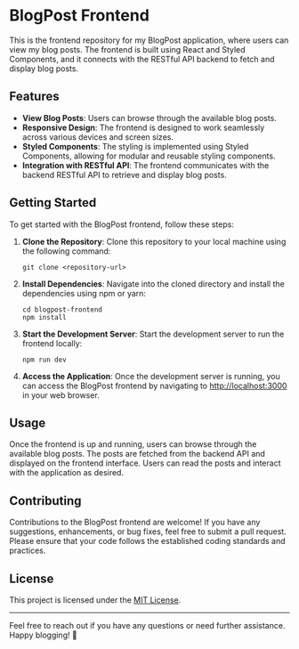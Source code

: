 # BlogPost Frontend

This is the frontend repository for my BlogPost application, where users can view my blog posts. The frontend is built using React and Styled Components, and it connects with the RESTful API backend to fetch and display blog posts.

## Features

- **View Blog Posts**: Users can browse through the available blog posts.
- **Responsive Design**: The frontend is designed to work seamlessly across various devices and screen sizes.
- **Styled Components**: The styling is implemented using Styled Components, allowing for modular and reusable styling components.
- **Integration with RESTful API**: The frontend communicates with the backend RESTful API to retrieve and display blog posts.

## Getting Started

To get started with the BlogPost frontend, follow these steps:

1. **Clone the Repository**: Clone this repository to your local machine using the following command:
   ```
   git clone <repository-url>
   ```

2. **Install Dependencies**: Navigate into the cloned directory and install the dependencies using npm or yarn:
   ```
   cd blogpost-frontend
   npm install
   ```

3. **Start the Development Server**: Start the development server to run the frontend locally:
   ```
   npm run dev
   ```

4. **Access the Application**: Once the development server is running, you can access the BlogPost frontend by navigating to [http://localhost:3000](http://localhost:3000) in your web browser.

## Usage

Once the frontend is up and running, users can browse through the available blog posts. The posts are fetched from the backend API and displayed on the frontend interface. Users can read the posts and interact with the application as desired.

## Contributing

Contributions to the BlogPost frontend are welcome! If you have any suggestions, enhancements, or bug fixes, feel free to submit a pull request. Please ensure that your code follows the established coding standards and practices.

## License

This project is licensed under the [MIT License](LICENSE).

---

Feel free to reach out if you have any questions or need further assistance. Happy blogging! 🚀
